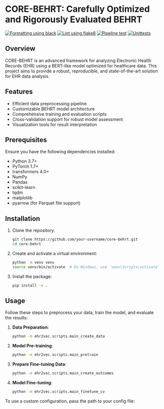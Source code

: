 # CORE-BEHRT: Carefully Optimized and Rigorously Evaluated BEHRT

[![Formatting using black](https://github.com/kirilklein/corebehrt_phair/actions/workflows/format.yml/badge.svg)](https://github.com/kirilklein/corebehrt_phair/actions/workflows/format.yml)
[![Lint using flake8](https://github.com/kirilklein/corebehrt_phair/actions/workflows/lint.yml/badge.svg)](https://github.com/kirilklein/corebehrt_phair/actions/workflows/lint.yml)
[![Pipeline test](https://github.com/kirilklein/corebehrt_phair/actions/workflows/pipeline.yml/badge.svg)](https://github.com/kirilklein/corebehrt_phair/actions/workflows/pipeline.yml)
[![Unittests](https://github.com/kirilklein/corebehrt_phair/actions/workflows/unittest.yml/badge.svg)](https://github.com/kirilklein/corebehrt_phair/actions/workflows/unittest.yml)

## Overview

CORE-BEHRT is an advanced framework for analyzing Electronic Health Records (EHR) using a BERT-like model optimized for healthcare data. This project aims to provide a robust, reproducible, and state-of-the-art solution for EHR data analysis.

## Features

- Efficient data preprocessing pipeline
- Customizable BEHRT model architecture
- Comprehensive training and evaluation scripts
- Cross-validation support for robust model assessment
- Visualization tools for result interpretation

## Prerequisites

Ensure you have the following dependencies installed:

- Python 3.7+
- PyTorch 1.7+
- transformers 4.0+
- NumPy
- Pandas
- scikit-learn
- tqdm
- matplotlib
- pyarrow (for Parquet file support)

## Installation

1. Clone the repository:
   ```bash
   git clone https://github.com/your-username/core-behrt.git
   cd core-behrt
   ```

2. Create and activate a virtual environment:
   ```bash
   python -m venv venv
   source venv/bin/activate  # On Windows, use `venv\Scripts\activate`
   ```

3. Install the package:
   ```bash
   pip install -e .
   ```

## Usage

Follow these steps to preprocess your data, train the model, and evaluate the results:

1. **Data Preparation**: 
   ```bash
   python -m ehr2vec.scripts.main_create_data
   ```

2. **Model Pre-training**: 
   ```bash
   python -m ehr2vec.scripts.main_pretrain
   ```

3. **Prepare Fine-tuning Data**: 
   ```bash
   python -m ehr2vec.scripts.main_create_outcomes
   ```

4. **Model Fine-tuning**: 
   ```bash
   python -m ehr2vec.scripts.main_finetune_cv
   ```

To use a custom configuration, pass the path to your config file:
